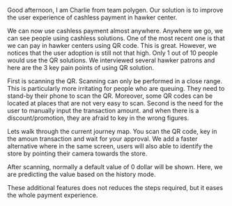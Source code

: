 Good afternoon, I am Charlie from team polygen. Our solution is to improve the user experience of cashless payment in hawker center.

We can now use cashless payment almost anywhere. Anywhere we go, we can see people using cashless solutions. 
One of the most recent one is that we can pay in hawker centers using QR code.
This is great. However, we notices that the user adoption is still not that high. Only 1 out of 10 people would use the QR solutions.
We interviewed several hawker patrons and here are the 3 key pain points of using QR solution.

First is scanning the QR. Scanning can only be performed in a close range. This is particularly more irritating for people who are queuing. They need to stand-by their phone to scan the QR.
Moreover, some QR codes can be located at places that are not very easy to scan.
Second is the need for the user to manually input the transaction amount.
and when there is a discount/promotion, they are afraid to key in the wrong figures.

Lets walk through the current journey map. You scan the QR code, key in the amoun transaction and wait for your approval.
We add a faster alternative where in the same screen, users will also able to identify the store by pointing their camera towards the store.

After scanning, normally a default value of 0 dollar will be shown. Here, we are predicting the value based on the history mode.

These additional features does not reduces the steps required, but it eases the whole payment experience.
